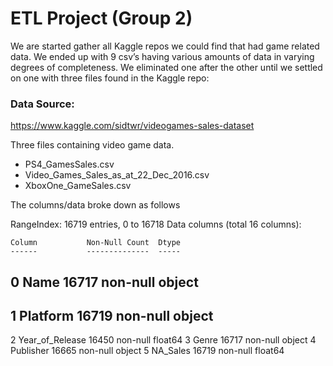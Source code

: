 # ETL Project (Group 2)

We are started gather all Kaggle repos we could find that had game related data. We ended up with 9 csv’s having various amounts of data in varying degrees of completeness. We eliminated one after the other until we settled on one with three files found in the Kaggle repo:

### Data Source:

https://www.kaggle.com/sidtwr/videogames-sales-dataset

Three files containing video game data.

- PS4_GamesSales.csv
- Video_Games_Sales_as_at_22_Dec_2016.csv
- XboxOne_GameSales.csv

The columns/data broke down as follows

RangeIndex: 16719 entries, 0 to 16718
Data columns (total 16 columns):

    Column           Non-Null Count  Dtype 
    ------           --------------  -----
 0   Name             16717 non-null  object 
 --------------------------------------------
 1   Platform         16719 non-null  object 
 --------------------------------------------
 2   Year_of_Release  16450 non-null  float64
 3   Genre            16717 non-null  object 
 4   Publisher        16665 non-null  object 
 5   NA_Sales         16719 non-null  float64
